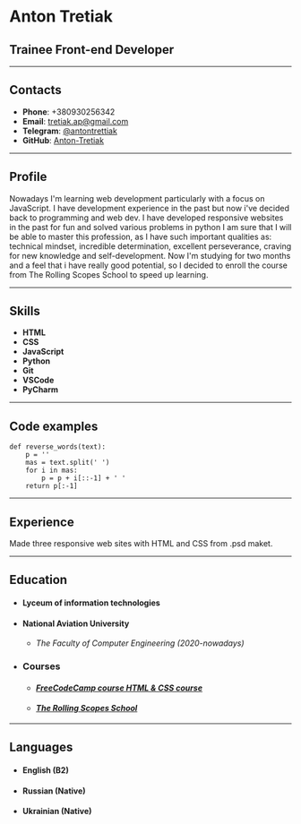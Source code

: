 # **Anton Tretiak**
## Trainee Front-end Developer
***
## **Contacts**
* **Phone**: +380930256342
* **Email**: [tretiak.ap@gmail.com](tretiak.ap@gmail.com)
* **Telegram**: [@antontrettiak](https://t.me/antontrettiak)
* **GitHub**: [Anton-Tretiak](https://github.com/Anton-Tretiak)

***

## **Profile**
 Nowadays I'm learning web development particularly with a focus on JavaScript. I have development experience in the past but now i've decided back to programming and web dev. I have developed responsive websites in the past for fun and solved various problems in python I am sure that I will be able to master this profession, as I have such important qualities as: technical mindset, incredible determination, excellent perseverance, сraving for new knowledge and self-development. Now I'm studying for two months and a feel that i have really good potential, so I decided to enroll the course from The Rolling Scopes School to speed up learning.               


***

## **Skills**
* **HTML**
* **CSS**
* **JavaScript**
* **Python**
* **Git**
* **VSCode**
* **PyCharm**

***
## **Code examples**
```
def reverse_words(text):
    p = ''
    mas = text.split(' ')
    for i in mas:
        p = p + i[::-1] + ' '
    return p[:-1]

```
***

## **Experience**
Made three responsive web sites with HTML and CSS from .psd maket.

***
## **Education**
* #### **Lyceum of information technologies**
* #### **National Aviation University**
  * *The Faculty of Computer Engineering (2020-nowadays)*
* ### **Courses**
  * #### [*FreeCodeCamp course HTML & CSS course*](https://www.freecodecamp.org/learn)
  * #### [*The Rolling Scopes School*](https://rs.school/) 

***
## **Languages**
* #### English (B2)
* #### Russian (Native)   
* #### Ukrainian (Native)    